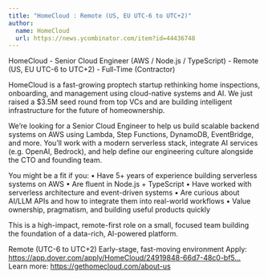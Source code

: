 ```yaml
---
title: "HomeCloud : Remote (US, EU UTC-6 to UTC+2)"
author:
  name: HomeCloud
  url: https://news.ycombinator.com/item?id=44436748
---
```


<JobNavigation />

HomeCloud - Senior Cloud Engineer (AWS &#x2F; Node.js &#x2F; TypeScript) - Remote (US, EU UTC-6 to UTC+2) - Full-Time (Contractor)

HomeCloud is a fast-growing proptech startup rethinking home inspections, onboarding, and management using cloud-native systems and AI. We just raised a $3.5M seed round from top VCs and are building intelligent infrastructure for the future of homeownership.

We’re looking for a Senior Cloud Engineer to help us build scalable backend systems on AWS using Lambda, Step Functions, DynamoDB, EventBridge, and more. You’ll work with a modern serverless stack, integrate AI services (e.g. OpenAI, Bedrock), and help define our engineering culture alongside the CTO and founding team.

You might be a fit if you:
 • Have 5+ years of experience building serverless systems on AWS
 • Are fluent in Node.js + TypeScript
 • Have worked with serverless architecture and event-driven systems
 • Are curious about AI&#x2F;LLM APIs and how to integrate them into real-world workflows
 • Value ownership, pragmatism, and building useful products quickly

This is a high-impact, remote-first role on a small, focused team building the foundation of a data-rich, AI-powered platform.

Remote (UTC-6 to UTC+2)
 Early-stage, fast-moving environment
 Apply: <a href="https:&#x2F;&#x2F;app.dover.com&#x2F;apply&#x2F;HomeCloud&#x2F;24919848-66d7-48c0-bf59-5cc3eb8352a0" rel="nofollow">https:&#x2F;&#x2F;app.dover.com&#x2F;apply&#x2F;HomeCloud&#x2F;24919848-66d7-48c0-bf5...</a>
 Learn more: <a href="https:&#x2F;&#x2F;gethomecloud.com&#x2F;about-us" rel="nofollow">https:&#x2F;&#x2F;gethomecloud.com&#x2F;about-us</a>
<JobApplication />
